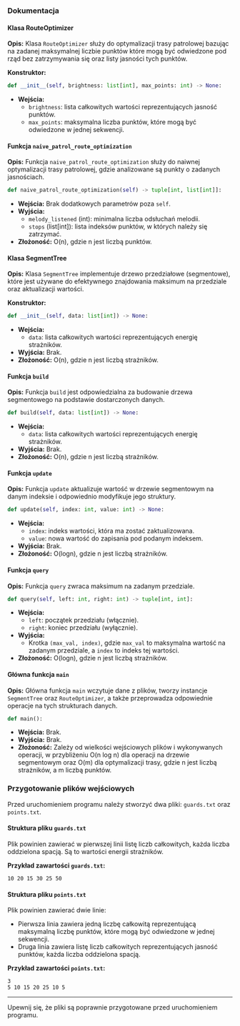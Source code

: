 ### Dokumentacja

#### Klasa RouteOptimizer

**Opis:**
Klasa `RouteOptimizer` służy do optymalizacji trasy patrolowej bazując na zadanej maksymalnej liczbie punktów które mogą być odwiedzone pod rząd bez zatrzymywania się oraz listy jasności tych punktów.

**Konstruktor:**
```python
def __init__(self, brightness: list[int], max_points: int) -> None:
```
- **Wejścia:**
  - `brightness`: lista całkowitych wartości reprezentujących jasność punktów.
  - `max_points`: maksymalna liczba punktów, które mogą być odwiedzone w jednej sekwencji.

#### Funkcja `naive_patrol_route_optimization`

**Opis:**
Funkcja `naive_patrol_route_optimization` służy do naiwnej optymalizacji trasy patrolowej, gdzie analizowane są punkty o zadanych jasnościach.

```python
def naive_patrol_route_optimization(self) -> tuple[int, list[int]]:
```
- **Wejścia:** Brak dodatkowych parametrów poza `self`.
- **Wyjścia:**
  - `melody_listened` (int): minimalna liczba odsłuchań melodii.
  - `stops` (list[int]): lista indeksów punktów, w których należy się zatrzymać.
- **Złożoność:** O(n), gdzie n jest liczbą punktów.

#### Klasa SegmentTree

**Opis:**
Klasa `SegmentTree` implementuje drzewo przedziałowe (segmentowe), które jest używane do efektywnego znajdowania maksimum na przedziale oraz aktualizacji wartości.

**Konstruktor:**
```python
def __init__(self, data: list[int]) -> None:
```
- **Wejścia:**
  - `data`: lista całkowitych wartości reprezentujących energię strażników.
- **Wyjścia:** Brak.
- **Złożoność:** O(n), gdzie n jest liczbą strażników.

#### Funkcja `build`

**Opis:**
Funkcja `build` jest odpowiedzialna za budowanie drzewa segmentowego na podstawie dostarczonych danych.

```python
def build(self, data: list[int]) -> None:
```
- **Wejścia:**
  - `data`: lista całkowitych wartości reprezentujących energię strażników.
- **Wyjścia:** Brak.
- **Złożoność:** O(n), gdzie n jest liczbą strażników.

#### Funkcja `update`

**Opis:**
Funkcja `update` aktualizuje wartość w drzewie segmentowym na danym indeksie i odpowiednio modyfikuje jego struktury.

```python
def update(self, index: int, value: int) -> None:
```
- **Wejścia:**
  - `index`: indeks wartości, która ma zostać zaktualizowana.
  - `value`: nowa wartość do zapisania pod podanym indeksem.
- **Wyjścia:** Brak.
- **Złożoność:** O(logn), gdzie n jest liczbą strażników.

#### Funkcja `query`

**Opis:**
Funkcja `query` zwraca maksimum na zadanym przedziale.

```python
def query(self, left: int, right: int) -> tuple[int, int]:
```
- **Wejścia:**
  - `left`: początek przedziału (włącznie).
  - `right`: koniec przedziału (wyłącznie).
- **Wyjścia:**
  - Krotka `(max_val, index)`, gdzie `max_val` to maksymalna wartość na zadanym przedziale, a `index` to indeks tej wartości.
- **Złożoność:** O(logn), gdzie n jest liczbą strażników.

#### Główna funkcja `main`

**Opis:**
Główna funkcja `main` wczytuje dane z plików, tworzy instancje `SegmentTree` oraz `RouteOptimizer`, a także przeprowadza odpowiednie operacje na tych strukturach danych.

```python
def main():
```
- **Wejścia:** Brak.
- **Wyjścia:** Brak.
- **Złożoność:** Zależy od wielkości wejściowych plików i wykonywanych operacji, w przybliżeniu O(n log n) dla operacji na drzewie segmentowym oraz O(m) dla optymalizacji trasy, gdzie n jest liczbą strażników, a m liczbą punktów.


### Przygotowanie plików wejściowych

Przed uruchomieniem programu należy stworzyć dwa pliki: `guards.txt` oraz `points.txt`.

#### Struktura pliku `guards.txt`

Plik powinien zawierać w pierwszej linii listę liczb całkowitych, każda liczba oddzielona spacją. Są to wartości energii strażników.

**Przykład zawartości `guards.txt`:**
```
10 20 15 30 25 50
```

#### Struktura pliku `points.txt`

Plik powinien zawierać dwie linie:
- Pierwsza linia zawiera jedną liczbę całkowitą reprezentującą maksymalną liczbę punktów, które mogą być odwiedzone w jednej sekwencji.
- Druga linia zawiera listę liczb całkowitych reprezentujących jasność punktów, każda liczba oddzielona spacją.

**Przykład zawartości `points.txt`:**
```
3
5 10 15 20 25 10 5
```

---

Upewnij się, że pliki są poprawnie przygotowane przed uruchomieniem programu.
